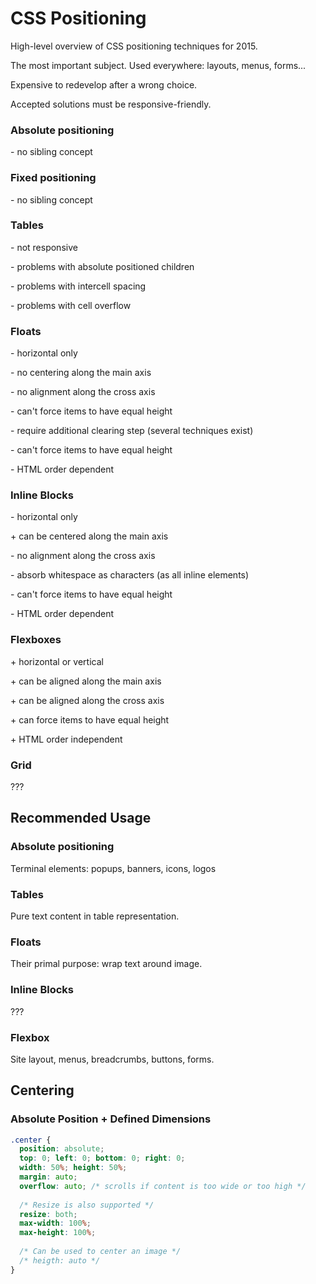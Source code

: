 # CSS Positioning

High-level overview of CSS positioning techniques for 2015.

The most important subject. Used everywhere: layouts, menus, forms...

Expensive to redevelop after a wrong choice.

Accepted solutions must be responsive-friendly.

### Absolute positioning 

\- no sibling concept

### Fixed positioning 

\- no sibling concept

### Tables

\- not responsive

\- problems with absolute positioned children

\- problems with intercell spacing

\- problems with cell overflow

### Floats

\- horizontal only

\- no centering along the main axis

\- no alignment along the cross axis

\- can't force items to have equal height

\- require additional clearing step (several techniques exist)

\- can't force items to have equal height

\- HTML order dependent

### Inline Blocks

\- horizontal only

\+ can be centered along the main axis

\- no alignment along the cross axis

\- absorb whitespace as characters (as all inline elements)

\- can't force items to have equal height

\- HTML order dependent

### Flexboxes

\+ horizontal or vertical

\+ can be aligned along the main axis

\+ can be aligned along the cross axis

\+ can force items to have equal height

\+ HTML order independent

### Grid

???

## Recommended Usage

### Absolute positioning

Terminal elements: popups, banners, icons, logos

### Tables

Pure text content in table representation.

### Floats

Their primal purpose: wrap text around image.

### Inline Blocks

???

### Flexbox 

Site layout, menus, breadcrumbs, buttons, forms.

## Centering

### Absolute Position + Defined Dimensions

```css
.center {
  position: absolute;
  top: 0; left: 0; bottom: 0; right: 0;
  width: 50%; height: 50%;
  margin: auto;
  overflow: auto; /* scrolls if content is too wide or too high */
  
  /* Resize is also supported */
  resize: both;
  max-width: 100%;
  max-height: 100%;
  
  /* Can be used to center an image */
  /* heigth: auto */
}
```
